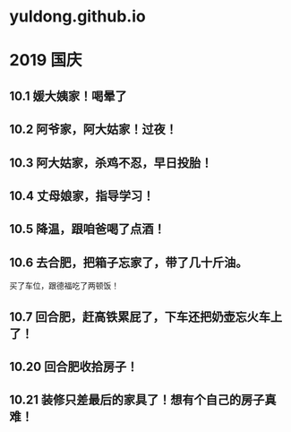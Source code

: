 # yuldong.github.io


# 2019 国庆
## 10.1 媛大姨家！喝晕了
## 10.2 阿爷家，阿大姑家！过夜！
## 10.3 阿大姑家，杀鸡不忍，早日投胎！
## 10.4 丈母娘家，指导学习！
## 10.5 降温，跟咱爸喝了点酒！
## 10.6 去合肥，把箱子忘家了，带了几十斤油。
买了车位，跟德福吃了两顿饭！
## 10.7 回合肥，赶高铁累屁了，下车还把奶壶忘火车上了！

## 10.20 回合肥收拾房子！
## 10.21 装修只差最后的家具了！想有个自己的房子真难！
